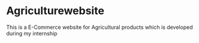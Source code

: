 # Agriculturewebsite
This is a E-Commerce website for Agricultural products which is developed during my internship
